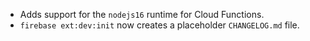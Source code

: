 - Adds support for the `nodejs16` runtime for Cloud Functions.
- `firebase ext:dev:init` now creates a placeholder `CHANGELOG.md` file.